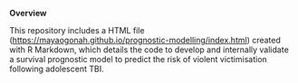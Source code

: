 **Overview**

This repository includes a HTML file (https://mayaogonah.github.io/prognostic-modelling/index.html) created with R Markdown, which details the code to develop and internally validate a survival prognostic model to predict the risk of violent victimisation following adolescent TBI.
